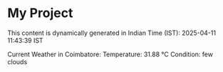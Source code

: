 # My Project

This content is dynamically generated in Indian Time (IST): 2025-04-11 11:43:39 IST


Current Weather in Coimbatore:
Temperature: 31.88 °C
Condition: few clouds
